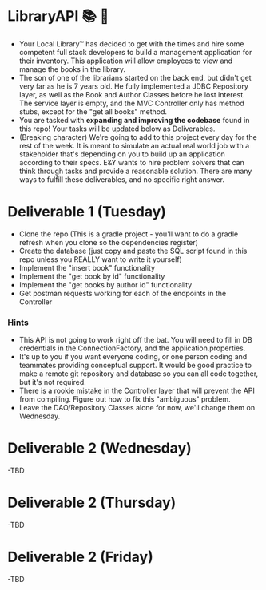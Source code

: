 # LibraryAPI :books: :bank:

- Your Local Library™ has decided to get with the times and hire some competent full stack developers to build a management application for their inventory. This application will allow employees to view and manage the books in the library. 
- The son of one of the librarians started on the back end, but didn't get very far as he is 7 years old. He fully implemented a JDBC Repository layer, as well as the Book and Author Classes before he lost interest. The service layer is empty, and the MVC Controller only has method stubs, except for the "get all books" method.
- You are tasked with **expanding and improving the codebase** found in this repo! Your tasks will be updated below as Deliverables.
- (Breaking character) We're going to add to this project every day for the rest of the week. It is meant to simulate an actual real world job with a stakeholder that's depending on you to build up an application according to their specs. E&Y wants to hire problem solvers that can think through tasks and provide a reasonable solution. There are many ways to fulfill these deliverables, and no specific right answer.


# Deliverable 1 (Tuesday)

- Clone the repo (This is a gradle project - you'll want to do a gradle refresh when you clone so the dependencies register)
- Create the database (just copy and paste the SQL script found in this repo unless you REALLY want to write it yourself)
- Implement the "insert book" functionality
- Implement the "get book by id" functionality
- Implement the "get books by author id" functionality
- Get postman requests working for each of the endpoints in the Controller

### Hints

- This API is not going to work right off the bat. You will need to fill in DB credentials in the ConnectionFactory, and the application.properties. 
- It's up to you if you want everyone coding, or one person coding and teammates providing conceptual support. It would be good practice to make a remote git repository and database so you can all code together, but it's not required.
- There is a rookie mistake in the Controller layer that will prevent the API from compiling. Figure out how to fix this "ambiguous" problem.
- Leave the DAO/Repository Classes alone for now, we'll change them on Wednesday.

# Deliverable 2 (Wednesday)

-TBD

# Deliverable 2 (Thursday)

-TBD

# Deliverable 2 (Friday)

-TBD
